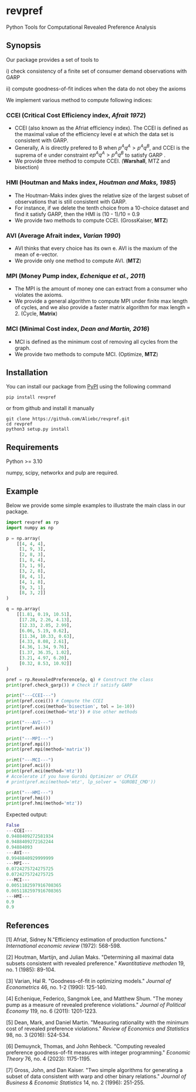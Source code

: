 # revpref

Python Tools for Computational Revealed Preference Analysis

## Synopsis

Our package provides a set of tools to

i) check consistency of a finite set of consumer demand observations with GARP

ii) compute goodness-of-fit indices when the data do not obey the axioms

We implement various method to compute following indices:

### CCEI (Critical Cost Efficiency index, *Afrait 1972*)

* CCEI (also known as the Afriat efficiency index). The CCEI is defined as the maximal value of the efficiency level e at which the data set is consistent with GARP.
* Generally, A is directly prefered to B when $p^Aq^A>p^Aq^B$, and CCEI is the suprema of e under constraint $e p^Aq^A>p^Aq^B$ to satisfy GARP .
* We provide three method to compute CCEI. (**Warshall**, MTZ and bisection)

### HMI (Houtman and Maks index, *Houtman and Maks, 1985*)

* The Houtman-Maks index gives the relative size of the largest subset of observations that is still consistent with GARP.
* For instance, if we delete the tenth choice from a 10-choice dataset and find it satisfy GARP, then the HMI is (10 - 1)/10 = 0.9
* We provide two methods to compute CCEI. (GrossKaiser, **MTZ**)

### AVI (Average Afrait index, *Varian 1990*)

* AVI thinks that every choice has its own e. AVI is the maxium of the mean of e-vector.
* We provide only one method to compute AVI. (**MTZ**)

### MPI (Money Pump index, *Echenique et al., 2011*)

* The MPI is the amount of money one can extract from a consumer who violates the axioms.
* We provide a general algorithm to compute MPI under finite max length of cycles, and we also provide a faster matrix algorithm for max length = 2. (Cycle, **Matrix**)

### MCI (Minimal Cost index, *Dean and Martin, 2016*)

* MCI is defined as the minimum cost of removing all cycles from the graph.
* We provide two methods to compute MCI. (Optimize, **MTZ**)

## Installation

You can install our package from [PyPI](https://pypi.org/) using the following command

```shell
pip install revpref
```

or from github and install it manually

```shell
git clone https://github.com/Aliebc/revpref.git
cd revpref
python3 setup.py install
```

## Requirements

Python >= 3.10

numpy, scipy, networkx and pulp are required.

## Example

Below we provide some simple examples to illustrate the main class in our package.

```python
import revpref as rp
import numpy as np

p = np.array(
    [[4, 4, 4], 
     [1, 9, 3], 
     [2, 8, 3], 
     [1, 8, 4], 
     [3, 1, 9], 
     [3, 2, 8], 
     [8, 4, 1], 
     [4, 1, 8], 
     [9, 3, 1], 
     [8, 3, 2]]
)

q = np.array(
    [[1.81, 0.19, 10.51], 
     [17.28, 2.26, 4.13], 
     [12.33, 2.05, 2.99], 
     [6.06, 5.19, 0.62], 
     [11.34, 10.33, 0.63], 
     [4.33, 8.08, 2.61], 
     [4.36, 1.34, 9.76], 
     [1.37, 36.35, 1.02], 
     [3.21, 4.97, 6.20], 
     [0.32, 8.53, 10.92]]
)

pref = rp.RevealedPreference(p, q) # Construct the class
print(pref.check_garp()) # Check if satisfy GARP

print("---CCEI---")
print(pref.ccei()) # Compute the CCEI
print(pref.ccei(method='bisection', tol = 1e-10))
print(pref.ccei(method='mtz')) # Use other methods

print("---AVI---")
print(pref.avi())

print("---MPI---")
print(pref.mpi())
print(pref.mpi(method='matrix'))

print("---MCI---")
print(pref.mci())
print(pref.mci(method='mtz'))
# Accelerate if you have Gurobi Optimizer or CPLEX
# print(pref.mci(method='mtz', lp_solver = 'GUROBI_CMD')) 

print("---HMI---")
print(pref.hmi())
print(pref.hmi(method='mtz'))
```

Expected output:

```python
False
---CCEI---
0.9488409272581934
0.9488409272162244
0.94884093
---AVI---
0.9948840929999999
---MPI---
0.0724275724275725
0.0724275724275725
---MCI---
0.0051182597916708365
0.0051182597916708365
---HMI---
0.9
0.9
```

## References

[1]  Afriat, Sidney N."Efficiency estimation of production functions." *International economic review* (1972): 568-598.

[2]  Houtman, Martijn, and Julian Maks. "Determining all maximal data subsets consistent with revealed preference." *Kwantitatieve methoden* 19, no. 1 (1985): 89-104.

[3]  Varian, Hal R. "Goodness-of-fit in optimizing models." *Journal of Econometrics* 46, no. 1-2 (1990): 125-140.

[4]  Echenique, Federico, Sangmok Lee, and Matthew Shum. "The money pump as a measure of revealed preference violations." *Journal of Political Economy* 119, no. 6 (2011): 1201-1223.

[5]  Dean, Mark, and Daniel Martin. "Measuring rationality with the minimum cost of revealed preference violations." *Review of Economics and Statistics* 98, no. 3 (2016): 524-534.

[6]  Demuynck, Thomas, and John Rehbeck. "Computing revealed preference goodness-of-fit measures with integer programming." *Economic Theory* 76, no. 4 (2023): 1175-1195.

[7]  Gross, John, and Dan Kaiser. "Two simple algorithms for generating a subset of data consistent with warp and other binary relations." *Journal of Business & Economic Statistics* 14, no. 2 (1996): 251-255.
